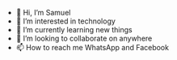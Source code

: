 - 👋 Hi, I’m Samuel
- 👀 I’m interested in technology
- 🌱 I’m currently learning new things
- 💞️ I’m looking to collaborate on anywhere
- 📫 How to reach me WhatsApp and Facebook

<!---
Cocatua/Cocatua is a ✨ special ✨ repository because its `README.md` (this file) appears on your GitHub profile.
You can click the Preview link to take a look at your changes.
--->
